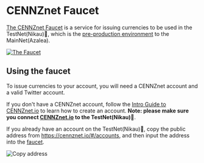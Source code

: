 # CENNZnet Faucet

[The CENNZnet Faucet](https://app-faucet.centrality.me/) is a service for issuing currencies to be used in the TestNet(Nikau)🌴, which is the [pre-production environment](/Getting-started/CENNZnet-dapp-development?id=the-pre-production-environment) to the MainNet(Azalea).


[![The Faucet](../../assets/images/faucet/faucet.png)](https://app-faucet.centrality.me/)

## Using the faucet

To issue currencies to your account, you will need a CENNZnet account and a valid Twitter account.

If you don't have a CENNZnet account, follow the [Intro Guide to CENNZnet.io](https://medium.com/centrality/using-cennznet-io-ac5a90f9a2cb) to learn how to create an account. **Note: please make sure you connect [CENNZnet.io](https://cennznet.io/) to the TestNet(Nikau)🌴**.

If you already have an account on the TestNet(Nikau)🌴, copy the public address from https://cennznet.io/#/accounts, and then input the address into the [faucet](https://app-faucet.centrality.me/). 

![Copy address](../../assets/images/faucet/copy-address.png)

